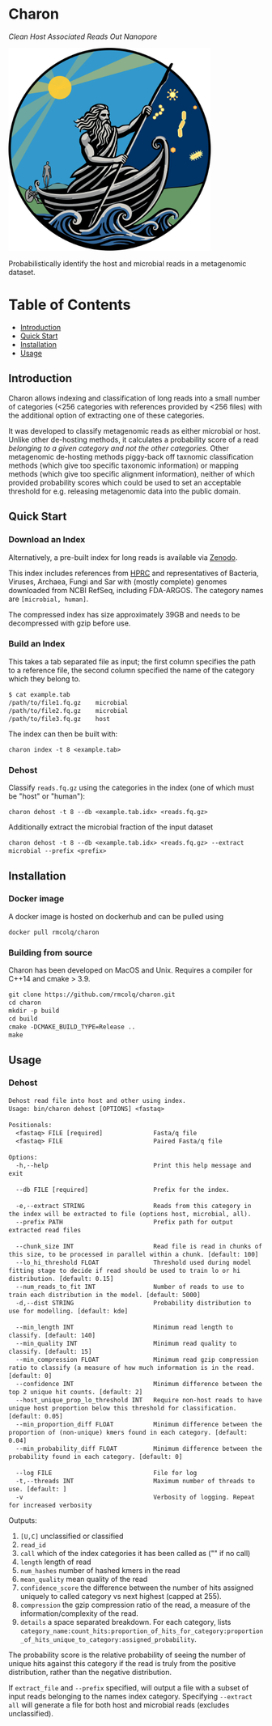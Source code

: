 # Charon
_Clean Host Associated Reads Out Nanopore_

<img src="./docs/charon_logo.svg" width="400">

Probabilistically identify the host and microbial reads in a metagenomic dataset.

[TOC]: #

# Table of Contents
- [Introduction](#introduction)
- [Quick Start](#quick-start)
- [Installation](#installation)
- [Usage](#usage)


## Introduction

Charon allows indexing and classification of long reads into a small number of categories (<256 categories with 
references provided by <256 files) with the additional option of extracting one of these categories.

It was developed to classify metagenomic reads as either microbial or host. Unlike other de-hosting methods, it 
calculates a probability score of a read _belonging to a given category and not the other categories._
Other metagenomic de-hosting methods piggy-back off taxnomic classification methods (which give too specific taxonomic 
information) or mapping methods (which give too specific alignment information), neither of which provided probability
scores which could be used to set an acceptable threshold for e.g. releasing metagenomic data into the public domain.

## Quick Start

### Download an Index

Alternatively, a pre-built index for long reads is available via [Zenodo](https://zenodo.org/records/15398095). 

This index includes references from [HPRC](https://humanpangenome.org/) and representatives of Bacteria, Viruses, Archaea, Fungi and Sar with (mostly complete) genomes downloaded from NCBI RefSeq, including FDA-ARGOS.
The category names are `[microbial, human]`. 

The compressed index has size approximately 39GB and needs to be decompressed with gzip before use.

### Build an Index

This takes a tab separated file as input; the first column specifies the path to a reference file, the second column specified the name of the category which they belong to.

```
$ cat example.tab
/path/to/file1.fq.gz    microbial
/path/to/file2.fq.gz    microbial
/path/to/file3.fq.gz    host
```

The index can then be built with:
```
charon index -t 8 <example.tab>
```

### Dehost

Classify `reads.fq.gz` using the categories in the index (one of which must be "host" or "human"):

```
charon dehost -t 8 --db <example.tab.idx> <reads.fq.gz>
```

Additionally extract the microbial fraction of the input dataset

```
charon dehost -t 8 --db <example.tab.idx> <reads.fq.gz> --extract microbial --prefix <prefix>
```

## Installation

### Docker image
A docker image is hosted on dockerhub and can be pulled using
```
docker pull rmcolq/charon
```

### Building from source
Charon has been developed on MacOS and Unix. 
Requires a compiler for C++14 and cmake > 3.9.

```
git clone https://github.com/rmcolq/charon.git
cd charon
mkdir -p build
cd build
cmake -DCMAKE_BUILD_TYPE=Release ..
make
```

## Usage 

### Dehost
```
Dehost read file into host and other using index.
Usage: bin/charon dehost [OPTIONS] <fastaq>

Positionals:
  <fastaq> FILE [required]              Fasta/q file
  <fastaq> FILE                         Paired Fasta/q file

Options:
  -h,--help                             Print this help message and exit
  
  --db FILE [required]                  Prefix for the index.
  
  -e,--extract STRING                   Reads from this category in the index will be extracted to file (options host, microbial, all).
  --prefix PATH                         Prefix path for output extracted read files
  
  --chunk_size INT                      Read file is read in chunks of this size, to be processed in parallel within a chunk. [default: 100]
  --lo_hi_threshold FLOAT               Threshold used during model fitting stage to decide if read should be used to train lo or hi distribution. [default: 0.15]
  --num_reads_to_fit INT                Number of reads to use to train each distribution in the model. [default: 5000]
  -d,--dist STRING                      Probability distribution to use for modelling. [default: kde]
  
  --min_length INT                      Minimum read length to classify. [default: 140]
  --min_quality INT                     Minimum read quality to classify. [default: 15]
  --min_compression FLOAT               Minimum read gzip compression ratio to classify (a measure of how much information is in the read. [default: 0]
  --confidence INT                      Minimum difference between the top 2 unique hit counts. [default: 2]
  --host_unique_prop_lo_threshold INT   Require non-host reads to have unique host proportion below this threshold for classification. [default: 0.05]
  --min_proportion_diff FLOAT           Minimum difference between the proportion of (non-unique) kmers found in each category. [default: 0.04]
  --min_probability_diff FLOAT          Minimum difference between the probability found in each category. [default: 0]
  
  --log FILE                            File for log
  -t,--threads INT                      Maximum number of threads to use. [default: ]
  -v                                    Verbosity of logging. Repeat for increased verbosity
```
Outputs:

1. `[U,C]` unclassified or classified
2. `read_id`
3. `call` which of the index categories it has been called as ("" if no call)
4. `length` length of read
5. `num_hashes` number of hashed kmers in the read
6. `mean_quality` mean quality of the read
7. `confidence_score` the difference between the number of hits assigned uniquely to called category vs next highest (capped at 255). 
7. `compression` the gzip compression ratio of the read, a measure of the information/complexity of the read.
8. `details` a space separated breakdown. For each category, lists `category_name:count_hits:proportion_of_hits_for_category:proportion_of_hits_unique_to_category:assigned_probability`. 

The probability score is the relative probability of seeing the number of unique hits against this category if the read is truly from the positive distribution, rather than the negative distribution.

If `extract_file` and `--prefix` specified, will output a file with a subset of input reads belonging to the names index category. Specifying `--extract all` will generate a file for both host and microbial reads (excludes unclassified).
